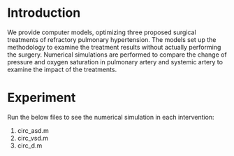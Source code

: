 # Introduction

We provide computer models, optimizing three proposed surgical treatments of refractory pulmonary hypertension. 
The models set up the methodology to examine the treatment results without actually performing the surgery. 
Numerical simulations are performed to compare the change of pressure and oxygen saturation in pulmonary artery and systemic artery to examine the impact of the treatments.

# Experiment

Run the below files to see the numerical simulation in each intervention:

1. circ_asd.m 
2. circ_vsd.m 
3. circ_d.m 
